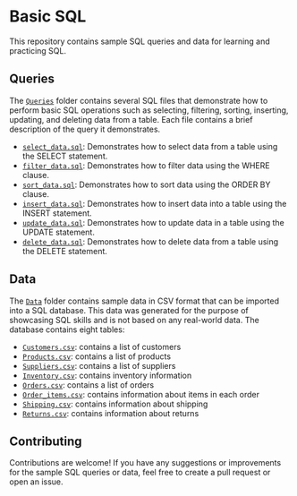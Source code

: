 # Basic SQL

This repository contains sample SQL queries and data for learning and practicing SQL. 

## Queries

The [`Queries`](./Queries/) folder contains several SQL files that demonstrate how to perform basic SQL operations such as selecting, filtering, sorting, inserting, updating, and deleting data from a table. Each file contains a brief description of the query it demonstrates.

- [`select_data.sql`](./Queries/selecting_data.sql): Demonstrates how to select data from a table using the SELECT statement.
- [`filter_data.sql`](./Queries/filtering_data.sql): Demonstrates how to filter data using the WHERE clause.
- [`sort_data.sql`](./Queries/sorting_data.sql): Demonstrates how to sort data using the ORDER BY clause.
- [`insert_data.sql`](./Queries/inserting_data.sql): Demonstrates how to insert data into a table using the INSERT statement.
- [`update_data.sql`](./Queries/updating_data.sql): Demonstrates how to update data in a table using the UPDATE statement.
- [`delete_data.sql`](./Queries/deleting_data.sql): Demonstrates how to delete data from a table using the DELETE statement.

## Data

The [`Data`](./data) folder contains sample data in CSV format that can be imported into a SQL database. This data was generated for the purpose of showcasing SQL skills and is not based on any real-world data. The database contains eight tables:

- [`Customers.csv`](./Data/Customers.csv): contains a list of customers
- [`Products.csv`](./Data/Products.csv): contains a list of products
- [`Suppliers.csv`](./Data/Suppliers.csv): contains a list of suppliers
- [`Inventory.csv`](./Data/Inventory.csv): contains inventory information
- [`Orders.csv`](./Data/Orders.csv): contains a list of orders
- [`Order_items.csv`](./Data/Order_items.csv): contains information about items in each order
- [`Shipping.csv`](./Data/Shipping.csv): contains information about shipping
- [`Returns.csv`](./Data/Returns.csv): contains information about returns

## Contributing

Contributions are welcome! If you have any suggestions or improvements for the sample SQL queries or data, feel free to create a pull request or open an issue.
